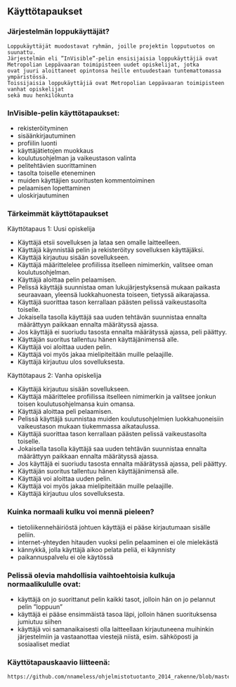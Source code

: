 ## Käyttötapaukset

### Järjestelmän loppukäyttäjät?

	Loppukäyttäjät muodostavat ryhmän, joille projektin lopputuotos on suunattu. 
	Järjestelmän eli ”InVisible”-pelin ensisijaisia loppukäyttäjiä ovat 
	Metropolian Leppävaaran toimipisteen uudet opiskelijat, jotka 
	ovat juuri aloittaneet opintonsa heille entuudestaan tuntemattomassa ympäristössä. 
	Toissijaisia loppukäyttäjiä ovat Metropolian Leppävaaran toimipisteen vanhat opiskelijat 
	sekä muu henkilökunta

### InVisible-pelin käyttötapaukset:

* rekisteröityminen
* sisäänkirjautuminen
* profiilin luonti
* käyttäjätietojen muokkaus
* koulutusohjelman ja vaikeustason valinta
* pelitehtävien suorittaminen
* tasolta toiselle eteneminen
* muiden käyttäjien suoritusten kommentoiminen
* pelaamisen lopettaminen
* uloskirjautuminen

### Tärkeimmät käyttötapaukset
	
Käyttötapaus 1: Uusi opiskelija
* Käyttäjä etsii sovelluksen ja lataa sen omalle laitteelleen. 
* Käyttäjä käynnistää pelin ja rekisteröityy sovelluksen käyttäjäksi. 
* Käyttäjä kirjautuu sisään sovellukseen.
* Käyttäjä määrittelelee profiilissa itselleen nimimerkin, valitsee oman koulutusohjelman.
* Käyttäjä aloittaa pelin pelaamisen.
* Pelissä käyttäjä suunnistaa oman lukujärjestyksensä mukaan paikasta seuraavaan, yleensä luokkahuonesta toiseen, tietyssä aikarajassa.
* Käyttäjä suorittaa tason kerrallaan päästen pelissä vaikeustasolta toiselle. 
* Jokaisella tasolla käyttäjä saa uuden tehtävän suunnistaa ennalta määrättyyn paikkaan ennalta määrätyssä ajassa.
* Jos käyttäjä ei suoriudu tasosta ennalta määrätyssä ajassa, peli päättyy.
* Käyttäjän suoritus tallentuu hänen käyttäjänimensä alle. 
* Käyttäjä voi aloittaa uuden pelin.
* Käyttäjä voi myös jakaa mielipiteitään muille pelaajille.
* Käyttäjä kirjautuu ulos sovelluksesta.

Käyttötapaus 2: Vanha opiskelija
* Käyttäjä kirjautuu sisään sovellukseen.
* Käyttäjä määrittelee profiilissa itselleen nimimerkin ja valitsee jonkun toisen koulutusohjelmansa kuin omansa.
* Käyttäjä aloittaa peli pelaamisen.
* Pelissä käyttäjä suunnistaa muiden koulutusohjelmien luokkahuoneisiin vaikeustason mukaan tiukemmassa aikataulussa.
* Käyttäjä suorittaa tason kerrallaan päästen pelissä vaikeustasolta toiselle.
* Jokaisella tasolla käyttäjä saa uuden tehtävän suunnistaa ennalta määrättyyn paikkaan ennalta määrätyssä ajassa.
* Jos käyttäjä ei suoriudu tasosta ennalta määrätyssä ajassa, peli päättyy.
* Käyttäjän suoritus tallentuu hänen käyttäjänimensä alle. 
* Käyttäjä voi aloittaa uuden pelin.
* Käyttäjä voi myös jakaa mielipiteitään muille pelaajille.
* Käyttäjä kirjautuu ulos sovelluksesta. 


### Kuinka normaali kulku voi mennä pieleen?

* tietoliikennehäiriöstä johtuen käyttäjä ei pääse kirjautumaan sisälle peliin.
* internet-yhteyden hitauden vuoksi pelin pelaaminen ei ole mielekästä
* kännykkä, jolla käyttäjä aikoo pelata peliä, ei käynnisty
* paikannuspalvelu ei ole käytössä

### Pelissä olevia mahdollisia vaihtoehtoisia kulkuja normaalikululle ovat:

* käyttäjä on jo suorittanut pelin kaikki tasot, jolloin hän on jo pelannut pelin ”loppuun”
* käyttäjä ei pääse ensimmäistä tasoa läpi, jolloin hänen suorituksensa jumiutuu siihen
* käyttäjä voi samanaikaisesti olla laitteellaan kirjautuneena muihinkin järjestelmiin ja vastaanottaa viestejä niistä, esim. sähköposti ja sosiaaliset mediat

### Käyttötapauskaavio liitteenä: 
	https://github.com/nnameless/ohjelmistotuotanto_2014_rakenne/blob/master/invisible_kaavio.pdf
